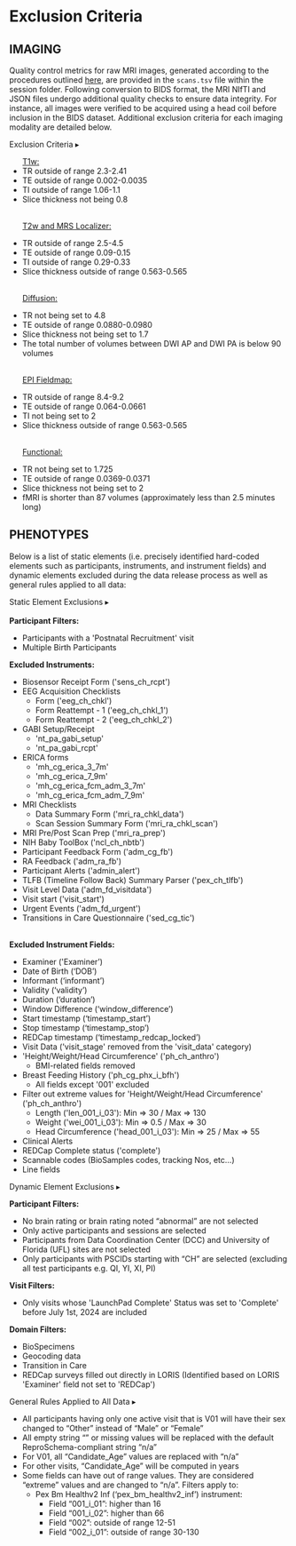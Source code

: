 # Exclusion Criteria 


## IMAGING
Quality control metrics for raw MRI images, generated according to the procedures outlined [here](../measures/mri/overview.md), are provided in the `scans.tsv` file within the session folder. Following conversion to BIDS format, the MRI NIfTI and JSON files undergo additional quality checks to ensure data integrity. For instance, all images were verified to be acquired using a head coil before inclusion in the BIDS dataset. Additional exclusion criteria for each imaging modality are detailed below.

<p>
<div id="notification-banner" class="notification-banner" onclick="toggleCollapse(this)">
    <span class="text">Exclusion Criteria</span>
  <span class="notification-arrow">▸</span>
</div>
<div class="notification-collapsible-content">
<ul>
<u>T1w:</u>
  <li>TR outside of range 2.3-2.41</li>
  <li>TE outside of range 0.002-0.0035</li>
  <li>TI outside of range 1.06-1.1</li>
  <li>Slice thickness not being 0.8</li>
  <br>

<u>T2w and MRS Localizer:</u>
  <li>TR outside of range 2.5-4.5</li>
  <li>TE outside of range 0.09-0.15</li>
  <li>TI outside of range 0.29-0.33</li>
  <li>Slice thickness outside of range 0.563-0.565</li>
  <br>

<u>Diffusion:</u>
  <li>TR not being set to 4.8</li>
  <li>TE outside of range 0.0880-0.0980</li>
  <li>Slice thickness not being set to 1.7</li>
  <li>The total number of volumes between DWI AP and DWI PA is below 90 volumes</li>
  <br>

<u>EPI Fieldmap:</u>
  <li>TR outside of range 8.4-9.2</li>
  <li>TE outside of range 0.064-0.0661</li>
  <li>TI not being set to 2</li>
  <li>Slice thickness outside of range 0.563-0.565</li>
  <br>

<u>Functional:</u>
  <li>TR not being set to 1.725</li>
  <li>TE outside of range 0.0369-0.0371</li>
  <li>Slice thickness not being set to 2</li>
  <li>fMRI is shorter than 87 volumes (approximately less than 2.5 minutes long)</li>
</ul>
</div>
</p>


## PHENOTYPES
Below is a list of static elements (i.e. precisely identified hard-coded elements such as participants, instruments, and instrument fields) and dynamic elements excluded during the data release process as well as general rules applied to all data:

<p>
<div id="notification-banner" class="notification-banner" onclick="toggleCollapse(this)">
    <span class="text">Static Element Exclusions</span>
  <span class="notification-arrow">▸</span>
</div>
<div class="notification-collapsible-content">
<br>
<b>Participant Filters:</b>
<ul>
    <li>Participants with a 'Postnatal Recruitment' visit  </li>
    <li>Multiple Birth Participants</li>
</ul>

<b>Excluded Instruments:</b>
<ul>
    <li>Biosensor Receipt Form ('sens_ch_rcpt')</li>
    <li>EEG Acquisition Checklists
    <ul>
        <li>Form ('eeg_ch_chkl')</li>
        <li>Form Reattempt - 1 ('eeg_ch_chkl_1')</li>
        <li>Form Reattempt - 2 ('eeg_ch_chkl_2')</li>
    </ul>
    <li>GABI Setup/Receipt
        <ul>
        <li>'nt_pa_gabi_setup'  </li>
        <li>'nt_pa_gabi_rcpt'  </li>
        </ul>
    </li>
    <li>ERICA forms
        <ul>
        <li>'mh_cg_erica_3_7m'  </li>
        <li>'mh_cg_erica_7_9m'  </li>
        <li>'mh_cg_erica_fcm_adm_3_7m'  </li>
        <li>'mh_cg_erica_fcm_adm_7_9m'  </li>
        </ul>
    </li>
    <li>MRI Checklists
        <ul>
        <li>Data Summary Form ('mri_ra_chkl_data')  </li>
        <li>Scan Session Summary Form ('mri_ra_chkl_scan')  </li>
        </ul>
    </li>
    <li>MRI Pre/Post Scan Prep ('mri_ra_prep')</li>
    <li>NIH Baby ToolBox ('ncl_ch_nbtb')</li>
    <li>Participant Feedback Form ('adm_cg_fb')</li>
    <li>RA Feedback ('adm_ra_fb')</li>
    <li>Participant Alerts ('admin_alert')</li>
    <li>TLFB (Timeline Follow Back) Summary Parser ('pex_ch_tlfb')</li>
    <li>Visit Level Data ('adm_fd_visitdata')</li>
    <li>Visit start ('visit_start')</li>
    <li>Urgent Events ('adm_fd_urgent')</li>
    <li>Transitions in Care Questionnaire ('sed_cg_tic')</li>
</ul>

<br><b>Excluded Instrument Fields:</b>
<ul>
    <li>Examiner ('Examiner’)  </li>
    <li>Date of Birth (‘DOB’)  </li>
    <li>Informant (‘informant’)  </li>
    <li>Validity (‘validity’)  </li>
    <li>Duration (‘duration’)  </li>
    <li>Window Difference (‘window_difference’)  </li>
    <li>Start timestamp (‘timestamp_start’)  </li>
    <li>Stop timestamp (‘timestamp_stop’)  </li>
    <li>REDCap timestamp (‘timestamp_redcap_locked’)  </li>
    <li>Visit Data ('visit_stage' removed from the 'visit_data' category)  </li>
    <li>'Height/Weight/Head Circumference' ('ph_ch_anthro')
        <ul>
        <li>BMI-related fields removed  </li>
        </ul>
    </li>
    <li>Breast Feeding History ('ph_cg_phx_i_bfh')
        <ul>
        <li>All fields except '001' excluded  </li>
        </ul>
    </li>
    <li>Filter out extreme values for 'Height/Weight/Head Circumference' ('ph_ch_anthro')
        <ul>
        <li>Length ('len_001_i_03'): Min => 30 / Max => 130  </li>
        <li>Weight ('wei_001_i_03'): Min => 0.5 / Max => 30  </li>
        <li>Head Circumference ('head_001_i_03'): Min => 25 / Max => 55  </li>
        </ul>
    </li>
    <li>Clinical Alerts  </li>
    <li>REDCap Complete status ('complete')  </li>
    <li>Scannable codes (BioSamples codes, tracking Nos, etc...)  </li>
    <li>Line fields</li>
</ul>
</div>
</p>

<p>
<div id="notification-banner" class="notification-banner" onclick="toggleCollapse(this)">
    <span class="text">Dynamic Element Exclusions</span>
  <span class="notification-arrow">▸</span>
</div>
<div class="notification-collapsible-content">
</p>
<b>Participant Filters:</b>
<ul>
    <li>No brain rating or brain rating noted “abnormal” are not selected</li>
    <li>Only active participants and sessions are selected</li>
    <li>Participants from Data Coordination Center (DCC) and University of Florida (UFL) sites are not selected</li>
    <li>Only participants with PSCIDs starting with “CH” are selected (excluding all test participants e.g. QI, YI, XI, PI)</li>
</ul>

<b>Visit Filters:</b>
<ul>
    <li>Only visits whose 'LaunchPad Complete' Status was set to 'Complete' before July 1st, 2024 are included</li>
</ul>

<b>Domain Filters:</b>
<ul>
    <li>BioSpecimens</li>
    <li>Geocoding data</li>
    <li>Transition in Care</li>
    <li>REDCap surveys filled out directly in LORIS (Identified based on LORIS 'Examiner' field not set to 'REDCap')</li>
</ul>
</div>
</p>

<div id="notification-banner" class="notification-banner" onclick="toggleCollapse(this)">
    <span class="text">General Rules Applied to All Data</span>
  <span class="notification-arrow">▸</span>
</div>
<div class="notification-collapsible-content">
<p>
<ul>
    <li>All participants having only one active visit that is V01 will have their sex changed to “Other” instead of “Male” or “Female”</li>
    <li>All empty string “” or missing values will be replaced with the default ReproSchema-compliant string “n/a”</li>
    <li>For V01, all “Candidate_Age” values are replaced with “n/a”</li>
    <li>For other visits, “Candidate_Age” will be computed in years</li>
    <li>Some fields can have out of range values. They are considered “extreme” values and are changed to “n/a”. Filters apply to:
        <ul>
            <li>Pex Bm Healthv2 Inf (‘pex_bm_healthv2_inf’) instrument:
                <ul>
                    <li>Field “001_i_01”: higher than 16</li>
                    <li>Field “001_i_02”: higher than 66</li>
                    <li>Field “002”: outside of range 12-51</li>
                    <li>Field “002_i_01”: outside of range 30-130</li>
                </ul>
            </li>
        </ul>
    </li>
</ul>
</p>
</div><br>


